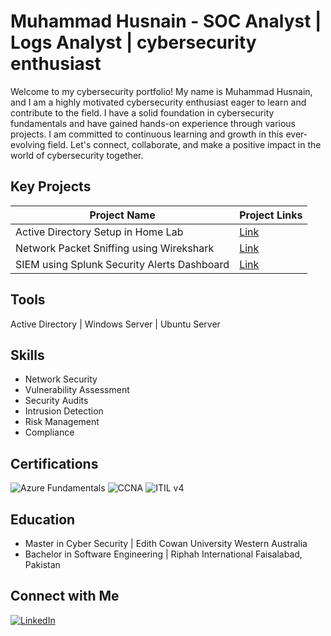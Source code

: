 # Muhammad Husnain - SOC Analyst | Logs Analyst | cybersecurity enthusiast

 <!-- If you prefer to use your LinkedIn profile picture as a clickable link, you can use the following HTML snippet instead. Just make sure to replace 'your-linkedin-profile-picture-url' with the actual URL of your LinkedIn profile picture and 'your-linkedin-profile-link' with the URL to your LinkedIn profile. -->
 
<!-- ## About Me-->

<!-- A brief introduction about yourself and your background in cybersecurity -->
Welcome to my cybersecurity portfolio! My name is Muhammad Husnain, and I am a highly motivated cybersecurity enthusiast eager to learn and contribute to the field. I have a solid foundation in cybersecurity fundamentals and have gained hands-on experience through various projects. I am committed to continuous learning and growth in this ever-evolving field. Let's connect, collaborate, and make a positive impact in the world of cybersecurity together.

## Key Projects

<!-- Showcase your important cybersecurity projects here. Include a link to the repository, a brief description, and what skills or technologies you used. -->

| Project Name      | Project Links      |
|-------------------|------------------------------------------|
| Active Directory Setup in Home Lab | [Link](https://github.com/imuhammadhusnain/ActiveDirectory) |
| Network Packet Sniffing using Wirekshark | [Link](https://github.com/yourusername/repository-name) |
| SIEM using Splunk Security Alerts Dashboard | [Link]([https://github.com/imuhammadhusnain/SplunkGuard-Cybersecurity-Vigilance-through-SIEM-Dashboard]) |

 
## Tools

<!-- List of your tools relevant to cybersecurity -->

Active Directory | Windows Server | Ubuntu Server 

## Skills

<!-- List of your skills relevant to cybersecurity -->

- Network Security
- Vulnerability Assessment
- Security Audits
- Intrusion Detection
- Risk Management
- Compliance

## Certifications

<!-- List of your relevant cybersecurity certifications -->
 
![Azure Fundamentals](https://img.shields.io/badge/-Azure%20Fundamentals-0089D6?style=for-the-badge&logo=microsoft-azure&logoColor=white)
![CCNA](https://img.shields.io/badge/-CCNA-1BA0D7?style=for-the-badge&logo=cisco&logoColor=white)
![ITIL v4](https://img.shields.io/badge/-ITIL%20v4-008FD6?style=for-the-badge)

## Education

<!-- Briefly list your educational background relevant to cybersecurity -->
 
- Master in Cyber Security | Edith Cowan University Western Australia
- Bachelor in Software Engineering | Riphah International Faisalabad, Pakistan

  
## Connect with Me

[![LinkedIn][linkedin-shield]][linkedin-url]
<!-- LinkedIn Profile Link -->
[linkedin-shield]: https://img.shields.io/badge/LinkedIn--blue?style=social&logo=LinkedIn
[linkedin-url]: https://www.linkedin.com/in/muhammad-husnain-2109021a3/
